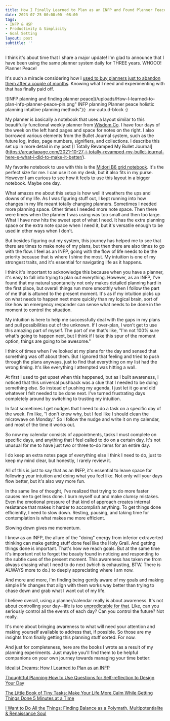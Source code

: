 ```yaml
---
title: How I Finally Learned to Plan as an INFP and Found Planner Feace
date: 2023-07-25 00:00:00 -08:00
tags:
- INFP & HSP
- Productivity & Simplicity
- Goal Setting
layout: post
subtitle: ''
---
```

I think it's about time that I share a major update! I'm glad to announce that I have been using the same planner system daily for THREE years. WHOOO! Planner Peace!

It's such a miracle considering how I [used to buy planners just to abandon them after a couple of months](https://arcadiapage.com/2018/06/how-i-learned-to-plan-as-infp.html). Knowing what I need and experimenting with that has finally paid off.

![INFP planning and finding planner peace](/uploads/How-I-learned-to-plan-infp-planner-peace-pin.png" INFP planning Planner peace holistic planning intuitive planning methods"){: .mx-auto.d-block :}

My planner is basically a notebook that uses a layout similar to this beautifully functional weekly planner from [Wisdom Co](https://www.wisdomsupplyco.com/collections/best-sellers/products/2024-zero-waste-weekly-planner?al_pg_id=67716419-531f-41c4-a282-71c7d0ecd622). I have four days of the week on the left hand pages and space for notes on the right. I also borrowed various elements from the Bullet Journal system, such as the future log, index, page numbers, signifiers, and collections. I describe this set up in more detail in my post [I Totally Revamped My Bullet Journal] (https://arcadiapage.com/2021-10-27-i-totally-revamped-my-bullet-journal-here-s-what-i-did-to-make-it-better/). 

My favorite notebook to use with this is the [Midori B6 grid notebook](https://www.amazon.com/Midori-notebook-Shinsho-ruled-japan/dp/B005R1BJG6/ref=mp_s_a_1_3?crid=2HNEPD6D70U0D&keywords=midori+b5+slim&qid=1690134221&sprefix=midori+b5+slim%2Caps%2C244&sr=8-3). It's the perfect size for me. I can use it on my desk, but it also fits in my purse. However I am curious to see how it feels to use this layout in a bigger notebook. Maybe one day.

What amazes me about this setup is how well it weathers the ups and downs of my life. As I was figuring stuff out, I kept running into how changes in my life meant totally changing planners. Sometimes I needed more planning space. Other times I needed more note space. Then there were times when the planner I was using was too small and then too large. What I have now hits the sweet spot of what I need. It has the extra planning space or the extra note space when I need it, but it's versatile enough to be used in other ways when I don't.

But besides figuring out my system, this journey has helped me to see that there are times to make note of my plans, but then there are also times to go with the flow. I feel as an INFP, going with the flow of life needs to be the priority because that is where I shine the most. My intuition is one of my strongest traits, and it's essential for navigating life as it happens.

I think it's important to acknowledge this because when you have a planner, it's easy to fall into trying to plan out everything. However, as an INFP, I've found that my natural spontaneity not only makes detailed planning hard in the first place, but overall things run more smoothly when I follow the part of me that is attuned to the present moment.  It's as if my intuition picks up on what needs to happen next more quickly than my logical brain, sort of like how an emergency responder can sense what needs to be done in the moment to control the situation.

My intuition is here to help me successfully deal with the gaps in my plans and pull possibilities out of the unknown. If I over-plan, I won't get to use this amazing part of myself. The part of me that's like, "I'm not 100% sure what's going to happen next, but I think if I take this spur of the moment option, things are going to be awesome."

I think of times when I've looked at my plans for the day and sensed that something was off about them. But I ignored that feeling and tried to push through the plans anyways, just to find that everything on my list had the wrong timing. It's like everything I attempted was hitting a wall.

At first I used to get upset when this happened, but as I built awareness, I noticed that this universal pushback was a clue that I needed to be doing something else. So instead of pushing my agenda, I just let it go and did whatever I felt needed to be done next. I've turned frustrating days completely around by switching to trusting my intuition.

In fact sometimes I get nudges that I need to do a task on a specific day of the week. I'm like, "I don't know why, but I feel like I should clean the microwave on Monday." So I follow the nudge and write it on my calendar, and most of the time it works out.

So now my calendar consists of appointments, tasks I must complete on specific days, and anything that I feel called to do on a certain day. It's not unusual for me to have just two or three to-do items for an entire day.

I do keep an extra notes page of everything else I think I need to do, just to keep my mind clear, but honestly, I rarely review it. 

All of this is just to say that as an INFP, it's essential to leave space for following your intuition and doing what you feel like. Not only will your days flow better, but it's also way more fun. 

In the same line of thought, I've realized that trying to do more faster causes me to get less done. I burn myself out and make clumsy mistakes. Even the emotional pressure of that kind of approach creates internal resistance that makes it harder to accomplish anything. To get things done efficiently, I need to slow down. Resting, pausing, and taking time for contemplation is what makes me more efficient. 

Slowing down gives me momentum.

I know as an INFP, the allure of the "doing" energy from inferior extraverted thinking can make getting stuff done feel like the Holy Grail. And getting things done is important. That's how we reach goals. But at the same time it's important not to forget the beauty found in noticing and responding to the subtle cues of the present moment. This awareness has taken me from always chasing what I need to do next (which is exhausting, BTW. There is ALWAYS more to do.) to deeply appreciating where I am now. 

And more and more, I'm finding being gently aware of my goals and making simple life changes that align with them works way better than trying to chase down and grab what I want out of my life. 

I believe overall, using a planner/calendar really is about awareness. It's not about controlling your day--life is too [unpredictable for that](https://arcadiapage.com/2021-10-25-what-to-do-when-your-day-doesn-t-go-as-planned/). Like, can you seriously control all the events of each day? Can you control the future? Not really. 

It's more about bringing awareness to what will need your attention and making yourself available to address that, if possible. So those are my insights from finally getting this planning stuff sorted. For now.

And just for completeness, here are the books I wrote as a result of my planning experiments. Just maybe you'll find them to be helpful companions on your own journey towards managing your time better:

[Idealist Dreams: How I Learned to Plan as an INFP](https://payhip.com/b/KrBh)

[Thoughtful Planning:How to Use Questions for Self-reflection to Design Your Day](https://payhip.com/b/YSucT)

[The Little Book of Tiny Tasks: Make Your Life More Calm While Getting Things Done 5 Minutes at a Time](https://payhip.com/b/e32lr)

[I Want to Do All the Things: Finding Balance as a Polymath, Multipotentialite & Renaissance Soul](https://payhip.com/b/4ljG)





